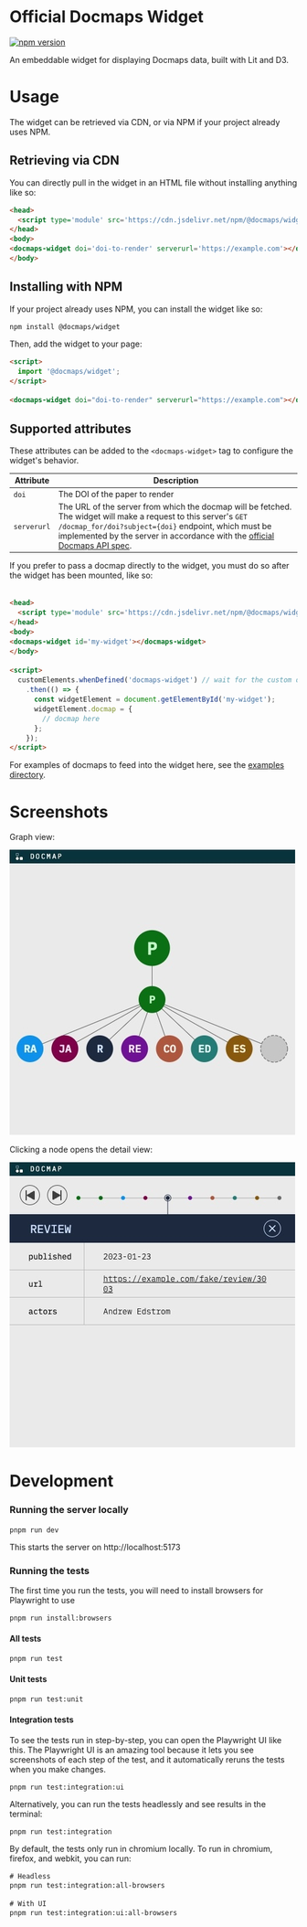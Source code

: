 # Official Docmaps Widget
[![npm version](https://badge.fury.io/js/@docmaps%2Fwidget.svg)](https://badge.fury.io/js/@docmaps%2Fwidget)

An embeddable widget for displaying Docmaps data, built with Lit and D3.

# Usage

The widget can be retrieved via CDN, or via NPM if your project already uses NPM.

## Retrieving via CDN
You can directly pull in the widget in an HTML file without installing anything like so:

```html
<head>
  <script type='module' src='https://cdn.jsdelivr.net/npm/@docmaps/widget@latest/dist/index.min.js'></script>
</head>
<body>
<docmaps-widget doi='doi-to-render' serverurl='https://example.com'></docmaps-widget>
</body>
```

## Installing with NPM
If your project already uses NPM, you can install the widget like so:

```shell
npm install @docmaps/widget
```

Then, add the widget to your page:

```html
<script>
  import '@docmaps/widget';
</script>

<docmaps-widget doi="doi-to-render" serverurl="https://example.com"></docmaps-widget>
```

## Supported attributes
These attributes can be added to the `<docmaps-widget>` tag to configure the widget's behavior.

| Attribute   | Description                                                                                                                                                                                                                                                                                                                                                                                                          |
|-------------|----------------------------------------------------------------------------------------------------------------------------------------------------------------------------------------------------------------------------------------------------------------------------------------------------------------------------------------------------------------------------------------------------------------------|
| `doi`       | The DOI of the paper to render                                                                                                                                                                                                                                                                                                                                                                                       |
| `serverurl` | The URL of the server from which the docmap will be fetched. The widget will make a request to this server's `GET /docmap_for/doi?subject={doi}` endpoint, which must be implemented by the server in accordance with the [official Docmaps API spec](https://github.com/Docmaps-Project/rfcs/blob/ships/1/APIProtocol/proposals/001_interop.md#convenience-endpoints-for-one-shot-noninteractive-docmap-retrieval). |

If you prefer to pass a docmap directly to the widget, you must do so after the widget has been mounted, like so:

```html

<head>
  <script type='module' src='https://cdn.jsdelivr.net/npm/@docmaps/widget@latest/dist/index.min.js'></script>
</head>
<body>
<docmaps-widget id='my-widget'></docmaps-widget>
</body>

<script>
  customElements.whenDefined('docmaps-widget') // wait for the custom docmaps-widget element to be defined
    .then(() => {
      const widgetElement = document.getElementById('my-widget');
      widgetElement.docmap = {
        // docmap here
      };
    });
</script>
```

For examples of docmaps to feed into the widget here, see the [examples directory](../../examples).

# Screenshots

Graph view:

![Screenshot of the widget's graph view](./images-for-readme/graph-view.jpeg)

Clicking a node opens the detail view:

![Screenshot of the widget's detailview](./images-for-readme/detail-view.jpeg)

# Development

### Running the server locally

```shell
pnpm run dev
```

This starts the server on http://localhost:5173

### Running the tests

The first time you run the tests, you will need to install browsers for Playwright to use

```shell
pnpm run install:browsers
```

#### All tests

```shell
pnpm run test
```

#### Unit tests

```shell
pnpm run test:unit
```

#### Integration tests

To see the tests run in step-by-step, you can open the Playwright UI like this. The Playwright UI is an amazing tool
because it lets you see screenshots of each step of the test, and it automatically reruns the tests when you make
changes.

```shell
pnpm run test:integration:ui
```

Alternatively, you can run the tests headlessly and see results in the terminal:

```shell
pnpm run test:integration
```

By default, the tests only run in chromium locally. To run in chromium, firefox, and webkit, you can run:

```shell
# Headless
pnpm run test:integration:all-browsers

# With UI
pnpm run test:integration:ui:all-browsers
```
